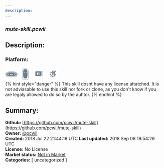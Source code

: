 ```yaml
---
description: 
---
```


### _mute-skill.pcwii_  
## Description:  
  
  
  
### Platform:  
 ![Mark I](../.gitbook/assets/mark-1-icon.png)  ![Mark II](../.gitbook/assets/mark-2-icon.png)  ![Picroft](../.gitbook/assets/picroft-icon.png)  ![plasmoid](../.gitbook/assets/kde.png)   
{% hint style="danger" %}
This skill dosnt have any license attatched. It is not adviasable to use this skill nor fork or clone, as you don't know if you are legaly allowed to do so by the auhtor.
{% endhint %}
  
## Summary:  
**Github:** [https://github.com/pcwii/mute-skill](https://github.com/pcwii/mute-skill)  
**Owner:** [@pcwii](https://github.com/pcwii)  
**Created:** 2018 Jul 22 21:44:18 UTC  **Last updated:** 2018 Sep 08 19:54:29 UTC  
**License:** No License  
**Market status:** [Not in Market](https://market.mycroft.ai/skill/)  
**Categories:** [ uncategorized ]   
